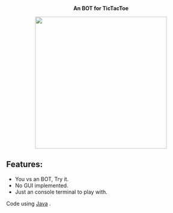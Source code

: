 
<div align="center">
  <b align="center", font-size=40px> An BOT for TicTacToe</b>
  <p></p>
  <img height="350" src="https://github.com/Jaspermusic/TicTacToe/assets/98389752/f5518683-453b-4fe7-bbec-0f4fdbf5f0de" />
</div>



## Features:
 - You vs an BOT, Try it.
 - No GUI implemented.
 - Just an console terminal to play with.

Code using [Java](https://dev.java/ "Java") .


